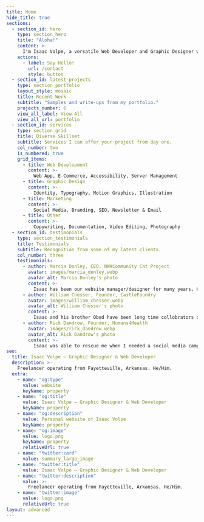 ```yaml
---
title: Home
hide_title: true
sections:
  - section_id: hero
    type: section_hero
    title: "Aloha!"
    content: >-
      I'm Isaac Volpe, a versatile Web Developer and Graphic Designer with a passion for Aesthics, Phenomenology, History, and Indigenous Studies.
    actions:
      - label: Say Hello!
        url: /contact
        style: button
  - section_id: latest-projects
    type: section_portfolio
    layout_style: mosaic
    title: Recent Work
    subtitle: "Samples and write-ups from my portfolio."
    projects_number: 6
    view_all_label: View All
    view_all_url: portfolio
  - section_id: services
    type: section_grid
    title: Diverse Skillset
    subtitle: Services I can offer your project from day one.
    col_number: two
    is_numbered: true
    grid_items:
      - title: Web Development
        content: >-
          Web App, E-Commerce, Accessibility, Server Management
      - title: Graphic Design
        content: >-
          Identity, Typography, Motion Graphics, Illustration
      - title: Marketing
        content: >-
          Social Media, Branding, SEO, Newsletter & Email
      - title: Other
        content: >-
          Copywriting, Documentation, Video Editing, Photography
  - section_id: testimonials
    type: section_testimonials
    title: Testimonials
    subtitle: Recognition from some of my latest clients.
    col_number: three
    testimonials:
      - author: Marcia Donley, CEO, NWACommunity Cat Project
        avatar: images/marcia_donley.webp
        avatar_alt: Marcia Donley's photo
        content: >-
          Isaac has been our website manager/designer for many years. He has always been helpful, thoughtful, patient, kind and responsive. And creative. We feel lucky to have him!
      - author: William Chesser, Founder, CastleFoundry
        avatar: images/william_chesser.webp
        avatar_alt: William Chesser's photo
        content: >-
          Isaac and his brother Obed have been long time collobrators of mine and are able to provide cost-effective solutions for my projects. I love working with a team that covers all needs.
      - author: Rick Dandrow, Founder, Humans4Health
        avatar: images/rick_dandrow.webp
        avatar_alt: Rick Dandrow's photo
        content: >-
          Isaac was able to rescue me when I needed a social media campaign and donation website on quick notice and on a tight budget. It feels good to have a knowledgeable expert on call.
seo:
  title: Isaac Volpe – Graphic Designer & Web Developer
  description: >-
    Freelancer operating from Fayetteville, Arkansas. He/Him.
  extra:
    - name: "og:type"
      value: website
      keyName: property
    - name: "og:title"
      value: Isaac Volpe – Graphic Designer & Web Developer
      keyName: property
    - name: "og:description"
      value: Personal website of Isaac Volpe
      keyName: property
    - name: "og:image"
      value: logo.png
      keyName: property
      relativeUrl: true
    - name: "twitter:card"
      value: summary_large_image
    - name: "twitter:title"
      value: Isaac Volpe – Graphic Designer & Web Developer
    - name: "twitter:description"
      value: >-
        Freelancer operating from Fayetteville, Arkansas. He/Him.
    - name: "twitter:image"
      value: logo.png
      relativeUrl: true
layout: advanced
---
```

